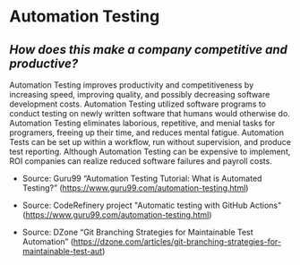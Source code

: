 # Automation Testing
## _How does this make a company competitive and productive?_

Automation Testing improves productivity and competitiveness by increasing speed, improving quality, and possibly decreasing software development costs. Automation Testing utilized software programs to conduct testing on newly written software that humans would otherwise do. Automation Testing eliminates laborious, repetitive, and menial tasks for programers, freeing up their time, and reduces mental fatigue. Automation Tests can be set up within a workflow, run without supervision, and produce test reporting. Although Automation Testing can be expensive to implement, ROI companies can realize reduced software failures and payroll costs. 

* Source:  Guru99 “Automation Testing Tutorial: What is Automated Testing?” (https://www.guru99.com/automation-testing.html)

* Source: CodeRefinery project "Automatic testing with GitHub Actions" (https://www.guru99.com/automation-testing.html)

* Source: DZone “Git Branching Strategies for Maintainable Test Automation” (https://dzone.com/articles/git-branching-strategies-for-maintainable-test-aut)
